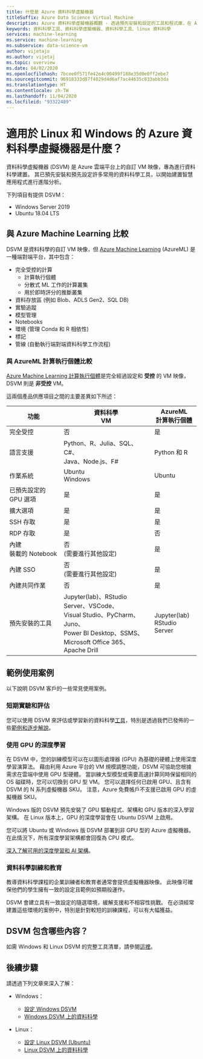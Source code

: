 ```yaml
---
title: 什麼是 Azure 資料科學虛擬機器
titleSuffix: Azure Data Science Virtual Machine
description: Azure 資料科學虛擬機器概觀 - 透過預先安裝和設定的工具和程式庫，在 Azure 雲端平台上輕鬆使用虛擬機器，以執行資料科學。
keywords: 資料科學工具、資料科學虛擬機器、資料科學工具、linux 資料科學
services: machine-learning
ms.service: machine-learning
ms.subservice: data-science-vm
author: vijetajo
ms.author: vijetaj
ms.topic: overview
ms.date: 04/02/2020
ms.openlocfilehash: 7bcee0f571fe42e4c00499f188e35d0e0ff2ebe7
ms.sourcegitcommit: 96918333d87f4029d4d6af7ac44635c833abb3da
ms.translationtype: HT
ms.contentlocale: zh-TW
ms.lasthandoff: 11/04/2020
ms.locfileid: "93322489"
---
```

# <a name="what-is-the-azure-data-science-virtual-machine-for-linux-and-windows"></a>適用於 Linux 和 Windows 的 Azure 資料科學虛擬機器是什麼？

資料科學虛擬機器 (DSVM) 是 Azure 雲端平台上的自訂 VM 映像，專為進行資料科學建置。 其已預先安裝和預先設定許多常用的資料科學工具，以開始建置智慧應用程式進行進階分析。

下列項目有提供 DSVM：

+ Windows Server 2019
+ Ubuntu 18.04 LTS

## <a name="comparison-with-azure-machine-learning"></a>與 Azure Machine Learning 比較

DSVM 是資料科學的自訂 VM 映像，但 [Azure Machine Learning](../overview-what-is-azure-ml.md) (AzureML) 是一種端對端平台，其中包含：

+ 完全受控的計算
  + 計算執行個體
  + 分散式 ML 工作的計算叢集
  + 用於即時評分的推斷叢集
+ 資料存放區 (例如 Blob、ADLS Gen2、SQL DB)
+ 實驗追蹤
+ 模型管理
+ Notebooks
+ 環境 (管理 Conda 和 R 相依性)
+ 標記
+ 管線 (自動執行端對端資料科學工作流程)

### <a name="comparison-with-azureml-compute-instances"></a>與 AzureML 計算執行個體比較

[Azure Machine Learning 計算執行個體](../concept-compute-instance.md)是完全經過設定和 __受控__ 的 VM 映像，DSVM 則是 __非受控__ VM。

這兩個產品供應項目之間的主要差異如下所述：


|功能 |資料科學<br>VM |AzureML<br>計算執行個體  | 
|---------|---------|---------|
| 完全受控 | 否        | 是        |
|語言支援     |  Python、R、Julia、SQL、C#、<br> Java、Node.js、F#       | Python 和 R        |
|作業系統     | Ubuntu<br>Windows         |    Ubuntu     |
|已預先設定的 GPU 選項     |  是       |    是     |
|擴大選項 | 是 | 是 |
|SSH 存取    | 是        |    是     |
|RDP 存取    | 是        |     否    |
|內建<br>裝載的 Notebook     |   否<br>(需要進行其他設定)      |      是   |
|內建 SSO     | 否 <br>(需要進行其他設定)         |    是     |
|內建共同作業     | 否         | 是        |
|預先安裝的工具     |  Jupyter(lab)、RStudio Server、VSCode、<br> Visual Studio、PyCharm、Juno、<br>Power BI Desktop、SSMS、 <br>Microsoft Office 365、Apache Drill       |     Jupyter(lab)<br> RStudio Server   |

## <a name="sample-use-cases"></a>範例使用案例

以下說明 DSVM 客戶的一些常見使用案例。

### <a name="short-term-experimentation-and-evaluation"></a>短期實驗和評估

您可以使用 DSVM 來評估或學習新的資料科學[工具](./tools-included.md)，特別是透過我們已發佈的一些[範例和逐步解說](./dsvm-samples-and-walkthroughs.md)。

### <a name="deep-learning-with-gpus"></a>使用 GPU 的深度學習

在 DSVM 中，您的訓練模型可以在以圖形處理器 (GPU) 為基礎的硬體上使用深度學習演算法。 藉由利用 Azure 平台的 VM 規模調整功能，DSVM 可協助您根據需求在雲端中使用 GPU 型硬體。 當訓練大型模型或需要高速計算同時保留相同的 OS 磁碟時，您可以切換到 GPU 型 VM。 您可以選擇任何已啟用 GPU、且含有 DSVM 的 N 系列虛擬機器 SKU。 注意，Azure 免費帳戶不支援已啟用 GPU 的虛擬機器 SKU。

Windows 版的 DSVM 預先安裝了 GPU 驅動程式、架構和 GPU 版本的深入學習架構。 在 Linux 版本上，GPU 的深度學習會在 Ubuntu DSVM 上啟用。 

您可以將 Ubuntu 或 Windows 版 DSVM 部署到非 GPU 型的 Azure 虛擬機器。 在此情況下，所有深度學習架構都會回復為 CPU 模式。

[深入了解可用的深度學習和 AI 架構](dsvm-tools-deep-learning-frameworks.md)。

### <a name="data-science-training-and-education"></a>資料科學訓練和教育

教導資料科學課程的企業訓練者和教育者通常會提供虛擬機器映像。 此映像可確保他們的學生擁有一致的設定且範例如預期般運作。

DSVM 會建立具有一致設定的隨選環境，緩解支援和不相容性挑戰。 在必須經常建置這些環境的案例中，特別是針對較短的訓練課程，可以有大幅獲益。


## <a name="whats-included-on-the-dsvm"></a>DSVM 包含哪些內容？

如需 Windows 和 Linux DSVM 的完整工具清單，請參閱[這裡](tools-included.md)。

## <a name="next-steps"></a>後續步驟

請透過下列文章來深入了解：

+ Windows：
  + [設定 Windows DSVM](provision-vm.md)
  + [Windows DSVM 上的資料科學](vm-do-ten-things.md)

+ Linux：
  + [設定 Linux DSVM (Ubuntu)](dsvm-ubuntu-intro.md)
  + [Linux DSVM 上的資料科學](linux-dsvm-walkthrough.md)